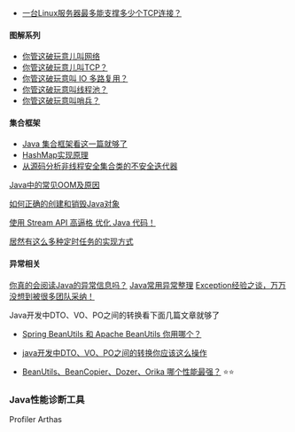 

* [一台Linux服务器最多能支撑多少个TCP连接？](https://mp.weixin.qq.com/s/LBEWcmyTCVpFalY4FwwPRg)

#### 图解系列
* [你管这破玩意儿叫网络](https://mp.weixin.qq.com/s/jiPMUk6zUdOY6eKxAjNDbQ)
* [你管这破玩意儿叫TCP？](https://mp.weixin.qq.com/s/Uf42QEL6WUSHOwJ403FwOA)
* [你管这破玩意叫 IO 多路复用？](https://mp.weixin.qq.com/s/YdIdoZ_yusVWza1PU7lWaw)
* [你管这破玩意叫线程池？](https://mp.weixin.qq.com/s/OKTW_mZnNJcRBrIFHONR3g)
* [你管这破玩意叫哨兵？](https://mp.weixin.qq.com/s/6qhK1oHXP_VzfgR9BjYVJg)

#### 集合框架

* [Java 集合框架看这一篇就够了](https://mp.weixin.qq.com/s/bVOSat47L0Hskfx9akAN6Q)
* [HashMap实现原理](https://monkeysayhi.github.io/2017/08/26/HashMap%E5%AE%9E%E7%8E%B0%E5%8E%9F%E7%90%86/)
* [从源码分析非线程安全集合类的不安全迭代器](https://monkeysayhi.github.io/2016/11/30/%E6%BA%90%E7%A0%81%7C%E4%BB%8E%E6%BA%90%E7%A0%81%E5%88%86%E6%9E%90%E9%9D%9E%E7%BA%BF%E7%A8%8B%E5%AE%89%E5%85%A8%E9%9B%86%E5%90%88%E7%B1%BB%E7%9A%84%E4%B8%8D%E5%AE%89%E5%85%A8%E8%BF%AD%E4%BB%A3%E5%99%A8/)


[Java中的常见OOM及原因](https://monkeysayhi.github.io/2018/11/05/Java%E4%B8%AD%E7%9A%84%E5%B8%B8%E8%A7%81OOM%E5%8F%8A%E5%8E%9F%E5%9B%A0/)

[如何正确的创建和销毁Java对象](https://mp.weixin.qq.com/s/RdGig1oLaM2gT4l34DlSnA)

[使用 Stream API 高逼格 优化 Java 代码！](https://mp.weixin.qq.com/s/lvc8eKpXrh9n6dQR1aZbwg)

[居然有这么多种定时任务的实现方式](https://mp.weixin.qq.com/s/dqBiUWqzUkJq-rdVyzuAVg)

#### 异常相关
[你真的会阅读Java的异常信息吗？](https://monkeysayhi.github.io/2017/10/02/%E4%BD%A0%E7%9C%9F%E7%9A%84%E4%BC%9A%E9%98%85%E8%AF%BBJava%E7%9A%84%E5%BC%82%E5%B8%B8%E4%BF%A1%E6%81%AF%E5%90%97%EF%BC%9F/)
[Java常用异常整理](https://monkeysayhi.github.io/2017/10/04/Java%E5%B8%B8%E7%94%A8%E5%BC%82%E5%B8%B8%E6%95%B4%E7%90%86/)
[Exception经验之谈，万万没想到被很多团队采纳！](https://mp.weixin.qq.com/s/lb8Bii3__SPKV-DKi6n6dg)


Java开发中DTO、VO、PO之间的转换看下面几篇文章就够了

* [Spring BeanUtils 和 Apache BeanUtils 你用哪个？](https://mp.weixin.qq.com/s/2M8KqdIjnRr51DDowAHW_w)

* [java开发中DTO、VO、PO之间的转换你应该这么操作](https://mp.weixin.qq.com/s?__biz=MzUzMzQ2MDIyMA==&mid=2247483702&idx=1&sn=c07fad3342bc804e282abfcd9fd065f5&chksm=faa2e4a5cdd56db3ae1b670eed9485ac384dad4370d99f6dc2c529423687d80e818d28acb4e1&scene=21#wechat_redirect)

* [BeanUtils、BeanCopier、Dozer、Orika 哪个性能最强？](https://mp.weixin.qq.com/s/aCWkUiE1-h5mtDrqEiPKHQ) :star::star:


### Java性能诊断工具
Profiler
Arthas

